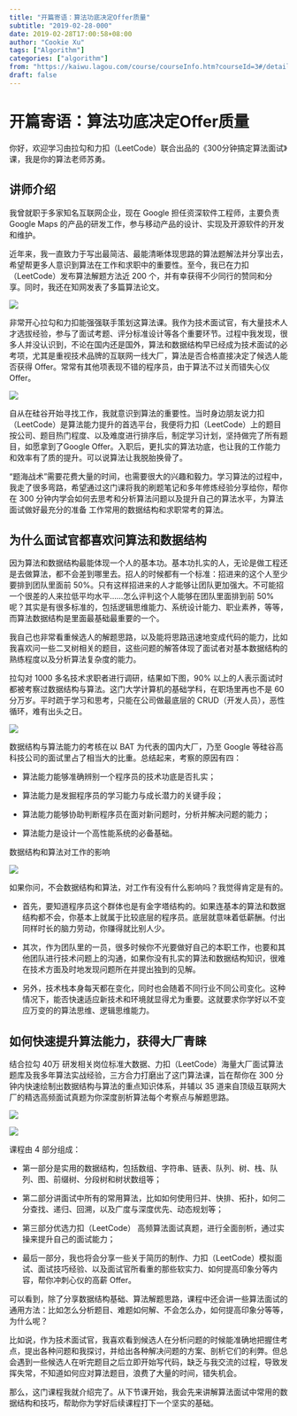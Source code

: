 ```yaml
---
title: "开篇寄语：算法功底决定Offer质量"
subtitle: "2019-02-28-000"
date: 2019-02-28T17:00:58+08:00
author: "Cookie Xu"
tags: ["Algorithm"]
categories: ["algorithm"]
from: "https://kaiwu.lagou.com/course/courseInfo.htm?courseId=3#/detail/pc?id=28"
draft: false
---
```


# 开篇寄语：算法功底决定Offer质量

你好，欢迎学习由拉勾和力扣（LeetCode）联合出品的《300分钟搞定算法面试》课，我是你的算法老师苏勇。

## 讲师介绍

我曾就职于多家知名互联网企业，现在 Google 担任资深软件工程师，主要负责 Google Maps 的产品的研发工作，参与移动产品的设计、实现及开源软件的开发和维护。

近年来，我一直致力于写出最简洁、最能清晰体现思路的算法题解法并分享出去，希望帮更多人意识到算法在工作和求职中的重要性。至今，我已在力扣（LeetCode）发布算法解题方法近 200 个，并有幸获得不少同行的赞同和分享。同时，我还在知网发表了多篇算法论文。

![](https://lh3.googleusercontent.com/g_6oMId7ZHA-AP1hdbs9F7XuOd7L8n2ZfUoq1Hz_0T4VwPlxLXV7MxzpzmH5oyrpeJghnz5H600nHhROuS9HwrjjxkP48nsBtlZW_mfy0MEmKjUjWeUkmihhJGZ5x9gGm9cOv9fDamXy1kuBS5cFs9sdN7xH6VuCt7_bC3LFWxNvLnpXHIOow5POdCkZnA0HysJ4a6LDww7w5DjpQA3eb1BuHETHhq80aobdxy4itV80b3lfzVL30hNgk2MIUir3NLS4SrCGB45Uz6rswhzJy7XBEVk8m3_61qf1eGBtsiy7s6KYxPU01iU_5-iwToiMeQHmVZIlEwDXVvGoVi8TfPdsJWMMz8pGERyXF8BH6Ylz4I397IfWPNLYmYVUUAyqKkCWYkGMmGLhrnrF2sVphuvdXuwFBwr_SvMBpfueKmZ0SoqLAA878qBwgBbrlOcoyDhxaU48INMJ0LVvZD-nZ_ed-KK_QRh9AXZb8zZi9n9Vpp6RtATM4Azn5oQgOeSA4kj1jyKV_Vkc9Droa_4P2No16H_Y9lhimHrQ_BNDSJg3moBTSUrNT6xqcgT9YEkHYmz3pH_HcVU0vYuLc3w9BZP-4TcFnDHOnXKrsweza2VtvNyvQkUA84X4cXTuL28ZxOE317_tafIIxQsHal_uNd31f4gJP3ejRSIDYkWRjnjhGFU9-BcoFA=w1085-h897-no)

非常开心拉勾和力扣能强强联手策划这算法课。我作为技术面试官，有大量技术人才选拔经验，参与了面试考题、评分标准设计等各个重要环节。过程中我发现，很多人并没认识到，不论在国内还是国外，算法和数据结构早已经成为技术面试的必考项，尤其是重视技术品牌的互联网一线大厂，算法是否合格直接决定了候选人能否获得 Offer。常常有其他项表现不错的程序员，由于算法不过关而错失心仪 Offer。

![](https://lh3.googleusercontent.com/wMM21YmOw4xOrf30Xto6pATYqdN-zkOO-U6hxkhmUH08wi9QMJr9weCGXCBeHC3_xfzD-xpE5gEQ5cBPJWMjRkaubc2s0TLNWXW4ghQHEbDuPsQp6ZPtkEQh-yGvFYsBNyCOlb3GTdxBzxWonbqR1gL0sxVJRYzL41H4KptyLPe1TsPNIfTkNKOPI7ejduuFO7HQx2Tseoa-xhL3zN3I-aOWuHW8JK19G4pz4TAecHAWNY9cND8wgU6I4Qwozs3ou2TQ5Ep9vxBS1TNNiAQJ2ZiKOMGY7kXwNqM0KB43rpumTGi2XiJIFj5EZQvPD-8bD61v30v96waZc3FPIqdOlgc-BaYMr0fiULJkHfAPNpQ117UpqJrBX1ThUE2E7eO_85Se7jHry7T_vaViTsdMJomwgcmEsCFeuc0AtBO0LREOhM8ad4x_mPZilgnM0pIYArllhQ1pGcLTtfTM0t_I0yjxz8B7eYPli1StSVqqq823fqcGPuTuHe-0dT3y1feOf9YtMK6A1KW0NjsrtgX7ez6BsBFaUgM9up7nUG6g--YxfK7WELeZXxEjVnB7Cxgzz2hdztsiBBEOX_AZlGF40GEy_VjOJ79JcLoKKj3i6uPs6GJjDWXz1fKJRoTLIlw8GhSCv35f1IoOiJHlnr_L3-F0TN1F8lVkGDVje_Q96zFqkS5yKxhMWQ=w712-h286-no)

自从在硅谷开始寻找工作，我就意识到算法的重要性。当时身边朋友说力扣（LeetCode）是算法能力提升的首选平台，我便将力扣（LeetCode）上的题目按公司、题目热门程度、以及难度进行排序后，制定学习计划，坚持做完了所有题目，如愿拿到了Google Offer。入职后，更扎实的算法功底，也让我的工作能力和效率有了质的提升。可以说算法让我脱胎换骨了。

“题海战术”需要花费大量的时间，也需要很大的兴趣和毅力。学习算法的过程中，我走了很多弯路，希望通过这门课将我的刷题笔记和多年修炼经验分享给你，帮你在 300 分钟内学会如何去思考和分析算法问题以及提升自己的算法水平，为算法面试做好最充分的准备 工作常用的数据结构和求职常考的算法。

## 为什么面试官都喜欢问算法和数据结构

因为算法和数据结构最能体现一个人的基本功。基本功扎实的人，无论是做工程还是去做算法，都不会差到哪里去。招人的时候都有一个标准：招进来的这个人至少要排到团队里面前 50%。只有这样招进来的人才能够让团队更加强大。不可能招一个很差的人来拉低平均水平……怎么评判这个人能够在团队里面排到前 50% 呢？其实是有很多标准的，包括逻辑思维能力、系统设计能力、职业素养，等等，而算法数据结构是里面最基础最重要的一个。

我自己也非常看重候选人的解题思路，以及能将思路迅速地变成代码的能力，比如我喜欢问一些二叉树相关的题目，这些问题的解答体现了面试者对基本数据结构的熟练程度以及分析算法复杂度的能力。

拉勾对 1000 多名技术求职者进行调研，结果如下图，90% 以上的人表示面试时都被考察过数据结构与算法。这门大学计算机的基础学科，在职场里再也不是 60 分万岁。平时疏于学习和思考，只能在公司做最底层的 CRUD（开发人员），恶性循环，难有出头之日。      

![](https://lh3.googleusercontent.com/RIRZRrZ7QGv-KV00I1QwQi5NL0S3GsNjCodjf0nAkHWM6HDx9PXk63zk22WVDemKkwHyDm68WPk1Dhs0t3BedvBxtdhlMvLxfS5iyyQjrpmHu5VflqUapTMbhCL4v-dMJ4QgBVLH-UFxhz6rdDH14R6orJTTVfAjecIu42RfjOeexyM9pAhSXFLxFTIzgHRV5sken1LjBnHYhFH26-5UivRIYw1wVatVjnBeoh4vJAp9kvuvtdErg_jCZQ4dbSWxxH6GCf8PzKR2bgFdBpllNReWd4OqcjGccArwWixFG-SUeX0JS7cxu9RxZvMVas9rexnNVKflnE1PBS-cj4g9CrERBAImNG074qpMqSqFMBKGAEKe2YzfauusZWLx1uUn0AN54houSzZ5pWRGC9Wrd5mDLoGfxSJh9dIQzZkjn8k5zYXLsvrYuvhqORQeAC7upo_PTkAZzj0Rxbq8fOFCc_W2V4YHMMqMoesjgFzh50L24xvf6KVgxUmmeN09N8VYPB16stv9eyso7vaxq-xcVMCIzL6JTADGotLC6NXBohj9ztunYZ0Qk8rT207v7R_cJl3iL26Rp_XqBliagjDK9GFBdJn0BA1k--2M8HrzMX2N07l9sKiucb9NnjAjw-R2DSyb4sr8_8OCaNR3gJaKn--vAd_HOVGDybpdUPq6YqSbOmBhQxEr3w=w595-h327-no)

数据结构与算法能力的考核在以 BAT 为代表的国内大厂，乃至 Google 等硅谷高科技公司的面试里占了相当大的比重。总结起来，考察的原因有四：

* 算法能力能够准确辨别一个程序员的技术功底是否扎实；

* 算法能力是发掘程序员的学习能力与成长潜力的关键手段；

* 算法能力能够协助判断程序员在面对新问题时，分析并解决问题的能力；

* 算法能力是设计一个高性能系统的必备基础。

数据结构和算法对工作的影响

![](https://lh3.googleusercontent.com/cyKHJfvFdocAsdYyzoOvqSxeJAhHZicWVdVYQ4AnNGjkoyb0jxNEpTpLh80rofuFkDSkThLwgqPZiQ7bKFBXbP83ATKc3_vx5VJSsTkkg_8AezGJxhijHPWjtNRNDd0Ycz_Aj4ZjR5LDxOmCpy_nuFvWBYnfeW_d2WVf4t3Ycjc9wHVxtHl2qebNcUxmuvPK092LNmoRBtJAuDNOnypufsZ3Jf2sLdgZ0jC5q9Ww6unUFbI9RXZF--xxlAZSV4OPLXuvxaScF81tLPxiy0n3g3ws6Y8PrGgz7xwRUsp3UEwFtXqM7MEVScdPs8BtttcCic_etHUUIziA50xU5jyPfJSdLcI469i8bP7PH6Gv6kyCcPKhIMUNZTI52NjIUPXRtQWZVLi1z-Z5TPW2KGnHD8yH_aANdTkZYdwVUddFYTSy3N0HB-KC9V2yLhqdvDK8t7RA4MjjzKkVCROqSbVMQxGf2ZZ68P0aLtiHFWmeGwe4c_p-I6IpVLSUW7O1I-dGn_OwM8O2DzBBpm6aaEMyq_aLXZlB_noq0irkjZK5tE-1Y0rkeN-7tdoSqzOGoHZJGsWXMl7wSfHqblDxxl8hC5Ihaw_Vch61olx1JZhH1e8hLIIpFCvisXUW6dRIZwgfAHXc0WHve3-amoxljnDoHztA3z-orIWKUb-fC31cPo8jCK1QJP7CNg=w693-h362-no)

如果你问，不会数据结构和算法，对工作有没有什么影响吗？我觉得肯定是有的。

* 首先，要知道程序员这个群体也是有金字塔结构的。如果连基本的算法和数据结构都不会，你基本上就属于比较底层的程序员。底层就意味着低薪酬。付出同样时长的脑力劳动，你赚得就比别人少。

* 其次，作为团队里的一员，很多时候你不光要做好自己的本职工作，也要和其他团队进行技术问题上的沟通，如果你没有扎实的算法和数据结构知识，很难在技术方面及时地发现问题所在并提出独到的见解。

* 另外，技术栈本身每天都在变化，同时也会随着不同行业不同公司变化。这种情况下，能否快速适应新技术和环境就显得尤为重要。这就要求你学好以不变应万变的的算法思维、逻辑思维能力。

## 如何快速提升算法能力，获得大厂青睐      

结合拉勾 40万 研发相关岗位标准大数据、力扣（LeetCode）海量大厂面试算法题库及我多年算法实战经验，三方合力打磨出了这门算法课，旨在帮你在 300 分钟内快速绘制出数据结构与算法的重点知识体系，并辅以 35 道来自顶级互联网大厂的精选高频面试真题为你深度剖析算法每个考察点与解题思路。 

![](https://lh3.googleusercontent.com/GfVDqPMOsUxr8aUUNY5QH-QHF-I23cb7ovFsfYzlPEA_0qmYulBud9hVA2BKdEk1JLhB2K6lw7zdmqEq8Xb85nC6XzYdqy0I_hFT5bTvy1M2UwA7fsT-QCpOUJZ3JF6cVNHiGBhpPkveD17Oagi4I_0Kyn06H633vNq-wtxilMHNkmPjEDbENIDzvryMbpxgHxnfI2JpYVri7Su9MC9Nl2QIPvhe1y9ZiMRZr4Ka-kAFtVJpsjDOdtKWdRaJRuA112rSZPmWTHC20S1wCGCrH49d3UMeShFfL2LnqgmF9Qx7Bri2BcyUhbFXSxvjQ_xISvmbpJXtrbcqqi388f-Wrv3USh7yowuvqgjrQT5q-B0aWJNppkuvzxFA2KruS07WTL9r-9NZUjl0B_B-G0okzw8oh_EC0CevaEXCiT2QvthpPTa2dX6y0w_TRO8V-5thNPxRC14HUY3qploTPOFP6O0C81kKRXCqqb4iwyBQ6h3xqW7qR1oxxLIeAD9tlgWD0Dc0Pun0kimJXtMnntuMfZvvUG7J-cy5C0yruEgvCJf4g6wyvn4xHRSWEyNMf8vYGXmACPrwAPjuPR2estwCglHcJ-yUeqNZBewZCXQMc54Ktup40WhE4TV2l8tfrl7PMxXtGSNyyNt3PNyrQIuZwfdoXhWRPfIUqUyR7t7Qy6hpY_aI65F7kg=w621-h340-no)

![](https://lh3.googleusercontent.com/2et6Ej3R_Br4PhSYZ-3TesSwn7ORxZAIPZkwzAJRTs5JTDE0a-ATjRvD8yCmLx2KPDh5C2M8G8UpqFn8_TclV20XSI3kHPueijRg9eQHa0-xqLFbNbadxDmXOG1ROvb4w9oNhtzwNeviunSNpzs069O4F0d4f3Y4DLuZvGLdzKUcZhN5AwPSGtI_14Y8gAFzC6U-yZZgGKbtd0WSUPBuQMNPDhGezIxjkmihbmawCBQb_jy0Je19gvd32aLz3zp_eB7mlvfj-o47ORsOtOAZ06i9HRimpodpiWiuwri1aoWrSWkmElE1hWvzb3r7qTzrpDAPS0-5YndVp7V8-mCeJuPuLaOKYwJ5H8ZSEyijGu-xo03iwJqj9YKng2QIDY-a1D34s0OqJpFznTwfJ8hGAPuGQN22KpEJRUIwh18d3ecrcMkWMqZMF2xDY-1O-Epol49H4FpeDhRKND5Nh-UJ6aeoOfPDlM1_8VivRqAOFxPabTvLABrxjaiOZwkbu1NOx25BFEG4a1UHr6n_amCsGIN6YGnWw33w7PFLmIBwWmMTXjE69TKKeMr81NJLKB3uOrYXWehXsaruiD4Ho59QbK0FkJgFfZW1aOMMxoWkVMvRZXwO1Z43AKckCLUaNawiVA09y4ujbXtxy0d5Cj_yHYYftPoPIaS9fGIvRxw8_m1IRUGRWvrIUw=w1816-h647-no)

课程由 4 部分组成：

* 第一部分是实用的数据结构，包括数组、字符串、链表、队列、树、栈、队列、图、前缀树、分段树和树状数组等；

* 第二部分讲面试中所有的常用算法，比如如何使用归并、快排、拓扑，如何二分查找、递归、回溯，以及广度与深度优先、动态规划等；

* 第三部分优选力扣（LeetCode） 高频算法面试真题，进行全面剖析，通过实操来提升自己的面试能力；

* 最后一部分，我也将会分享一些关于简历的制作、力扣（LeetCode）模拟面试、面试技巧经验、以及面试官所看重的那些软实力、如何提高印象分等内容，帮你冲刺心仪的高薪 Offer。  

可以看到，除了分享数据结构基础、算法解题思路，课程中还会讲一些算法面试的通用方法：比如怎么分析题目、难题如何解、不会怎么办，如何提高印象分等等，为什么呢？

比如说，作为技术面试官，我喜欢看到候选人在分析问题的时候能准确地把握住考点，提出各种问题和我探讨，并给出各种解决问题的方案、剖析它们的利弊。但总会遇到一些候选人在听完题目之后立即开始写代码，缺乏与我交流的过程，导致发挥失常，不知道如何应对算法题目，浪费了大量的时间，错失机会。

那么，这门课程我就介绍完了。从下节课开始，我会先来讲解算法面试中常用的数据结构和技巧，帮助你为学好后续课程打下一个坚实的基础。